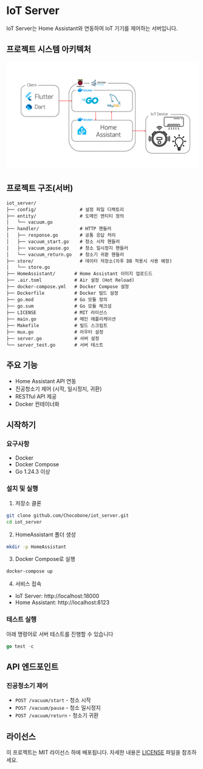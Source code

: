 # IoT Server

IoT Server는 Home Assistant와 연동하여 IoT 기기를 제어하는 서버입니다.

## 프로젝트 시스템 아키텍처
![아키텍처](./project_architecture.png)

## 프로젝트 구조(서버)

```
iot_server/
├── config/                # 설정 파일 디렉토리
├── entity/                # 도메인 엔티티 정의
│   └── vacuum.go          
├── handler/               # HTTP 핸들러
│   ├── response.go        # 공통 응답 처리
│   ├── vacuum_start.go    # 청소 시작 핸들러
│   ├── vacuum_pause.go    # 청소 일시정지 핸들러
│   └── vacuum_return.go   # 청소기 귀환 핸들러
├── store/                 # 데이터 저장소(차후 DB 적용시 사용 예정)
│   └── store.go          
├── HomeAssistant/       # Home Assistant 이미지 업로드드
├── .air.toml            # Air 설정 (Hot Reload)
├── docker-compose.yml   # Docker Compose 설정
├── Dockerfile           # Docker 빌드 설정
├── go.mod               # Go 모듈 정의
├── go.sum               # Go 모듈 체크섬
├── LICENSE              # MIT 라이선스
├── main.go              # 메인 애플리케이션
├── Makefile             # 빌드 스크립트
├── mux.go               # 라우터 설정
├── server.go            # 서버 설정
└── server_test.go       # 서버 테스트
```

## 주요 기능

- Home Assistant API 연동
- 진공청소기 제어 (시작, 일시정지, 귀환)
- RESTful API 제공
- Docker 컨테이너화

## 시작하기

### 요구사항

- Docker
- Docker Compose
- Go 1.24.3 이상

### 설치 및 실행

1. 저장소 클론
```bash
git clone github.com/Chocobone/iot_server.git
cd iot_server
```
2. HomeAssistant 폴더 생성
```bash
mkdir -p HomeAssistant
```

3. Docker Compose로 실행
```bash
docker-compose up
```

4. 서비스 접속
- IoT Server: http://localhost:18000
- Home Assistant: http://localhost:8123

### 테스트 실행
아래 명령어로 서버 테스트를 진행할 수 있습니다
```go
go test -c
```

## API 엔드포인트

### 진공청소기 제어

- `POST /vacuum/start` - 청소 시작
- `POST /vacuum/pause` - 청소 일시정지
- `POST /vacuum/return` - 청소기 귀환

## 라이선스

이 프로젝트는 MIT 라이선스 하에 배포됩니다. 자세한 내용은 [LICENSE](LICENSE) 파일을 참조하세요.
